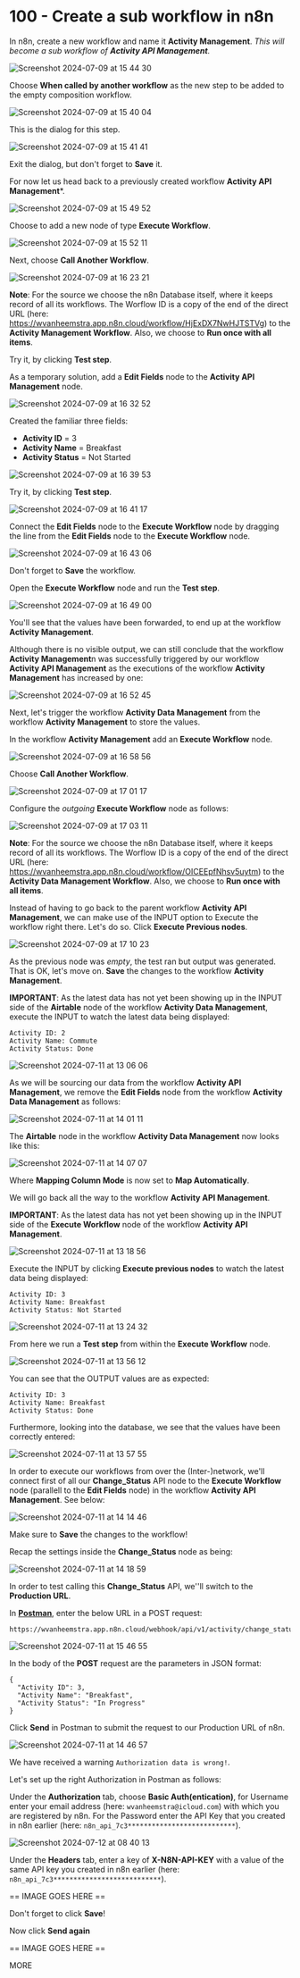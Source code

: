 # 100 - Create a sub workflow in n8n

In n8n, create a new workflow and name it **Activity Management**. *This will become a sub workflow of **Activity API Management**.*

![Screenshot 2024-07-09 at 15 44 30](https://github.com/vanHeemstraSystems/n8n-airtable/assets/1499433/2b42d94f-df1c-404c-b1b1-52e752b21e32)

Choose **When called by another workflow** as the new step to be added to the empty composition workflow.

![Screenshot 2024-07-09 at 15 40 04](https://github.com/vanHeemstraSystems/n8n-airtable/assets/1499433/15d7b868-000b-4587-82d3-12b3760a75c6)

This is the dialog for this step.

![Screenshot 2024-07-09 at 15 41 41](https://github.com/vanHeemstraSystems/n8n-airtable/assets/1499433/564a4993-539c-4d01-bc23-59281a27ec79)

Exit the dialog, but don't forget to **Save** it.

For now let us head back to a previously created workflow **Activity API Management***.

![Screenshot 2024-07-09 at 15 49 52](https://github.com/vanHeemstraSystems/n8n-airtable/assets/1499433/09fd3e1a-d05e-44f1-baaa-9155bdebb4ae)

Choose to add a new node of type **Execute Workflow**.

![Screenshot 2024-07-09 at 15 52 11](https://github.com/vanHeemstraSystems/n8n-airtable/assets/1499433/c17bab8c-0669-4916-bb4a-331f170ec17f)

Next, choose **Call Another Workflow**.

![Screenshot 2024-07-09 at 16 23 21](https://github.com/vanHeemstraSystems/n8n-airtable/assets/1499433/26fcbbca-93d6-4511-9aec-c4da32102c70)

**Note**: For the source we choose the n8n Database itself, where it keeps record of all its workflows. The Worflow ID is a copy of the end of the direct URL (here: https://wvanheemstra.app.n8n.cloud/workflow/HjExDX7NwHJTSTVg) to the **Activity Management Workflow**. Also, we choose to **Run once with all items**.

Try it, by clicking **Test step**.

As a temporary solution, add a **Edit Fields** node to the **Activity API Management** node. 

![Screenshot 2024-07-09 at 16 32 52](https://github.com/vanHeemstraSystems/n8n-airtable/assets/1499433/294c749a-d63c-4026-817f-c4e54c31a625)

Created the familiar three fields:

- **Activity ID** = 3
- **Activity Name** = Breakfast
- **Activity Status** = Not Started

![Screenshot 2024-07-09 at 16 39 53](https://github.com/vanHeemstraSystems/n8n-airtable/assets/1499433/08057786-5aed-4124-aa52-199b5748f552)

Try it, by clicking **Test step**.

![Screenshot 2024-07-09 at 16 41 17](https://github.com/vanHeemstraSystems/n8n-airtable/assets/1499433/107d2720-484c-4977-b958-13e057d13db4)

Connect the **Edit Fields** node to the **Execute Workflow** node by dragging the line from the **Edit Fields** node to the **Execute Workflow** node.

![Screenshot 2024-07-09 at 16 43 06](https://github.com/vanHeemstraSystems/n8n-airtable/assets/1499433/9d1ac35a-4c5e-443c-9a85-06c0687f0f57)

Don't forget to **Save** the workflow.

Open the **Execute Workflow** node and run the **Test step**.

![Screenshot 2024-07-09 at 16 49 00](https://github.com/vanHeemstraSystems/n8n-airtable/assets/1499433/142086f2-3984-4833-b18b-520f1ce80a1d)

You'll see that the values have been forwarded, to end up at the workflow **Activity Management**.

Although there is no visible output, we can still conclude that the workflow **Activity Management**n was successfully triggered by our workflow **Activity API Management** as the executions of the workflow **Activity Management** has increased by one:

![Screenshot 2024-07-09 at 16 52 45](https://github.com/vanHeemstraSystems/n8n-airtable/assets/1499433/b5d3da5b-6223-4ca0-b1da-d03c6e8db0bd)

Next, let's trigger the workflow **Activity Data Management** from the workflow **Activity Management** to store the values.

In the workflow **Activity Management** add an **Execute Workflow** node.

![Screenshot 2024-07-09 at 16 58 56](https://github.com/vanHeemstraSystems/n8n-airtable/assets/1499433/7cb5350a-c2ec-40d9-b6be-f75ab2882b39)

Choose **Call Another Workflow**.

![Screenshot 2024-07-09 at 17 01 17](https://github.com/vanHeemstraSystems/n8n-airtable/assets/1499433/4c61c1d3-899c-4014-be0b-71327e175ab4)

Configure the *outgoing* **Execute Workflow** node as follows:

![Screenshot 2024-07-09 at 17 03 11](https://github.com/vanHeemstraSystems/n8n-airtable/assets/1499433/a308032d-41ba-4627-94c7-0ae73057b4fb)

**Note**: For the source we choose the n8n Database itself, where it keeps record of all its workflows. The Worflow ID is a copy of the end of the direct URL (here: https://wvanheemstra.app.n8n.cloud/workflow/OICEEpfNhsv5uytm) to the **Activity Data Management Workflow**. Also, we choose to **Run once with all items**.

Instead of having to go back to the parent workflow **Activity API Management**, we can make use of the INPUT option to Execute the workflow right there. Let's do so. Click **Execute Previous nodes**.

![Screenshot 2024-07-09 at 17 10 23](https://github.com/vanHeemstraSystems/n8n-airtable/assets/1499433/17967d4d-b44d-4397-9e7c-8408092b944a)

As the previous node was *empty*, the test ran but output was generated. That is OK, let's move on. **Save** the changes to the workflow **Activity Management**.

**IMPORTANT**: As the latest data has not yet been showing up in the INPUT side of the **Airtable** node of the workflow **Activity Data Management**, execute the INPUT to watch the latest data being displayed:

```
Activity ID: 2
Activity Name: Commute
Activity Status: Done
```

![Screenshot 2024-07-11 at 13 06 06](https://github.com/vanHeemstraSystems/n8n-airtable/assets/1499433/8486466a-9fc5-49c4-85fb-feb3b4768484)

As we will be sourcing our data from the workflow **Activity API Management**, we remove the **Edit Fields** node from the workflow **Activity Data Management** as follows:

![Screenshot 2024-07-11 at 14 01 11](https://github.com/vanHeemstraSystems/n8n-airtable/assets/1499433/ca1914f4-6c8e-403d-84ec-5655844226fd)

The **Airtable** node in the workflow **Activity Data Management** now looks like this:

![Screenshot 2024-07-11 at 14 07 07](https://github.com/vanHeemstraSystems/n8n-airtable/assets/1499433/af4c27d0-f885-4676-b145-2969e26ef54c)

Where **Mapping Column Mode** is now set to **Map Automatically**.

We will go back all the way to the workflow **Activity API Management**. 

**IMPORTANT**: As the latest data has not yet been showing up in the INPUT side of the **Execute Workflow** node of the workflow **Activity API Management**.

![Screenshot 2024-07-11 at 13 18 56](https://github.com/vanHeemstraSystems/n8n-airtable/assets/1499433/b9437934-5710-47dd-a695-962ab47bd746)

Execute the INPUT by clicking **Execute previous nodes** to watch the latest data being displayed:

```
Activity ID: 3
Activity Name: Breakfast
Activity Status: Not Started
```

![Screenshot 2024-07-11 at 13 24 32](https://github.com/vanHeemstraSystems/n8n-airtable/assets/1499433/25d3b95b-5193-4a1a-83a0-efff2c1642a8)

From here we run a **Test step** from within the **Execute Workflow** node.

![Screenshot 2024-07-11 at 13 56 12](https://github.com/vanHeemstraSystems/n8n-airtable/assets/1499433/ef2f7349-d39d-45c3-9dcc-c073b14bfd3c)

You can see that the OUTPUT values are as expected:

```
Activity ID: 3
Activity Name: Breakfast
Activity Status: Done
```

Furthermore, looking into the database, we see that the values have been correctly entered:

![Screenshot 2024-07-11 at 13 57 55](https://github.com/vanHeemstraSystems/n8n-airtable/assets/1499433/44f9d9dd-e399-4920-a803-945dd95a49cd)

In order to execute our workflows from over the (Inter-)network, we'll connect first of all our **Change_Status** API node to the **Execute Workflow** node (parallell to the **Edit Fields** node) in the workflow **Activity API Management**. See below:

![Screenshot 2024-07-11 at 14 14 46](https://github.com/vanHeemstraSystems/n8n-airtable/assets/1499433/3ce65d5c-afb8-4892-80f3-28fa88b535ab)

Make sure to **Save** the changes to the workflow!

Recap the settings inside the **Change_Status** node as being:

![Screenshot 2024-07-11 at 14 18 59](https://github.com/vanHeemstraSystems/n8n-airtable/assets/1499433/8a8f93c2-e9b3-4fc9-9f1e-de4219270eb9)

In order to test calling this **Change_Status** API, we''ll switch to the **Production URL**.

In **[Postman](https://learning.postman.com/docs/getting-started/installation/installation-and-updates/)**, enter the below URL in a POST request:

```
https://wvanheemstra.app.n8n.cloud/webhook/api/v1/activity/change_status
```

![Screenshot 2024-07-11 at 15 46 55](https://github.com/vanHeemstraSystems/n8n-airtable/assets/1499433/1a57ec78-ec55-40c1-b91f-381d09dd6b4b)

In the body of the **POST** request are the parameters in JSON format:

```
{
  "Activity ID": 3,
  "Activity Name": "Breakfast",
  "Activity Status": "In Progress"
}
```

Click **Send** in Postman to submit the request to our Production URL of n8n.

![Screenshot 2024-07-11 at 14 46 57](https://github.com/vanHeemstraSystems/n8n-airtable/assets/1499433/d150ebee-c82a-462e-8444-8f71d2918028)

We have received a warning ```Authorization data is wrong!```.

Let's set up the right Authorization in Postman as follows:

Under the **Authorization** tab, choose **Basic Auth(entication)**, for Username enter your email address (here: ```wvanheemstra@icloud.com```) with which you are registered by n8n. For the Password enter the API Key that you created in n8n earlier (here: ```n8n_api_7c3***************************```).

![Screenshot 2024-07-12 at 08 40 13](https://github.com/user-attachments/assets/bd009df4-c5d2-4e76-b4dd-a6f9638045d6)

Under the **Headers** tab, enter a key of **X-N8N-API-KEY** with a value of the same API key you created in n8n earlier (here: ```n8n_api_7c3***************************```).

== IMAGE GOES HERE ==

Don't forget to click **Save**!

Now click **Send again**






== IMAGE GOES HERE ==  

MORE

